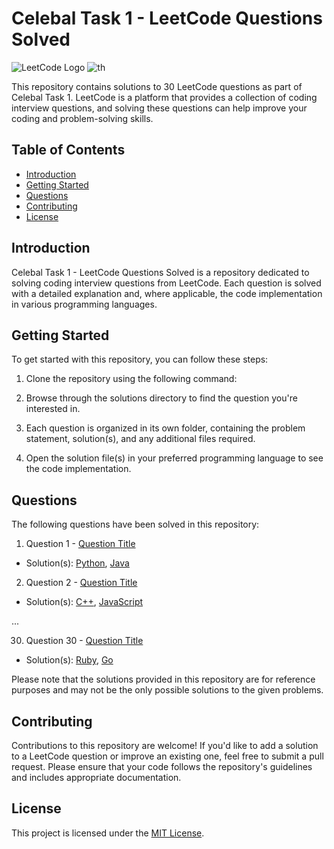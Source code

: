 # Celebal Task 1 - LeetCode Questions Solved

![LeetCode Logo](https://leetcode.com/static/images/LeetCode_logo.png)
![th](https://github.com/jigarvyasidea/celebal_intership_task_1/assets/80967728/f3b1c16f-0bcc-4d1e-b825-b281cc5257a9)

This repository contains solutions to 30 LeetCode questions as part of Celebal Task 1. LeetCode is a platform that provides a collection of coding interview questions, and solving these questions can help improve your coding and problem-solving skills.

## Table of Contents

- [Introduction](#introduction)
- [Getting Started](#getting-started)
- [Questions](#questions)
- [Contributing](#contributing)
- [License](#license)

## Introduction

Celebal Task 1 - LeetCode Questions Solved is a repository dedicated to solving coding interview questions from LeetCode. Each question is solved with a detailed explanation and, where applicable, the code implementation in various programming languages.

## Getting Started

To get started with this repository, you can follow these steps:

1. Clone the repository using the following command:




2. Browse through the solutions directory to find the question you're interested in.

3. Each question is organized in its own folder, containing the problem statement, solution(s), and any additional files required.

4. Open the solution file(s) in your preferred programming language to see the code implementation.

## Questions

The following questions have been solved in this repository:

1. Question 1 - [Question Title](link-to-question)
- Solution(s): [Python](./solutions/question1.py), [Java](./solutions/question1.java)

2. Question 2 - [Question Title](link-to-question)
- Solution(s): [C++](./solutions/question2.cpp), [JavaScript](./solutions/question2.js)

...

30. Question 30 - [Question Title](link-to-question)
 - Solution(s): [Ruby](./solutions/question30.rb), [Go](./solutions/question30.go)

Please note that the solutions provided in this repository are for reference purposes and may not be the only possible solutions to the given problems.

## Contributing

Contributions to this repository are welcome! If you'd like to add a solution to a LeetCode question or improve an existing one, feel free to submit a pull request. Please ensure that your code follows the repository's guidelines and includes appropriate documentation.

## License

This project is licensed under the [MIT License](LICENSE).


